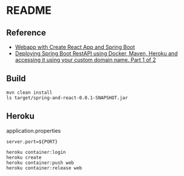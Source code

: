 # README
## Reference
- [Webapp with Create React App and Spring Boot](https://github.com/kantega/react-and-spring)
- [Deploying Spring Boot RestAPI using Docker, Maven, Heroku and accessing it using your custom domain name. Part 1 of 2](https://medium.com/@urbanswati/deploying-spring-boot-restapi-using-docker-maven-heroku-and-accessing-it-using-your-custom-aa04798c0112)

## Build
```
mvn clean install
ls target/spring-and-react-0.0.1-SNAPSHOT.jar
```

## Heroku
application.properties
```
server.port=${PORT}
```
```
heroku container:login
heroku create 
heroku container:push web
heroku container:release web
```
